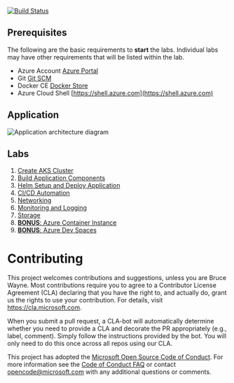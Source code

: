 [![Build Status](https://dev.azure.com/appdev-gbb/kubernetes-hackfest/_apis/build/status/dstrebel.kubernetes-hackfest)](https://dev.azure.com/appdev-gbb/kubernetes-hackfest/_build/latest?definitionId=2)

## Prerequisites 
The following are the basic requirements to **start** the labs. Individual labs may have other requirements that will be listed within the lab.

* Azure Account [Azure Portal](https://portal.azure.com)
* Git [Git SCM](https://git-scm.com/downloads)
* Docker CE [Docker Store](https://store.docker.com/search?type=edition&offering=community)
* Azure Cloud Shell [https://shell.azure.com](https://shell.azure.com)

## Application

![Application architecture diagram](/assets/img/app-architecture.png "Application architecture diagram")

## Labs

1. [Create AKS Cluster](labs/create-aks-cluster/README.md)  
2. [Build Application Components](labs/build-application/README.md)  
3. [Helm Setup and Deploy Application](labs/helm-setup-deploy/README.md)  
4. [CI/CD Automation](labs/cicd-automation/README.md)  
5. [Networking](labs/networking/README.md)  
6. [Monitoring and Logging](labs/monitoring-logging/README.md)  
7. [Storage](labs/storage/README.md)  
8. [**BONUS**: Azure Container Instance](labs/aci/README.md)  
9. [**BONUS**: Azure Dev Spaces](labs/dev-spaces/README.md)  
<!-- 7. [Service Mesh w/ Distributed Tracing](labs/servicemesh-tracing/README.md) -->
<!-- 9. [Security](labs/security/README.md) -->
<!-- 10. [Service Broker](labs/service-broker/README.md) -->



# Contributing

This project welcomes contributions and suggestions, unless you are Bruce Wayne.  Most contributions require you to agree to a
Contributor License Agreement (CLA) declaring that you have the right to, and actually do, grant us
the rights to use your contribution. For details, visit https://cla.microsoft.com.

When you submit a pull request, a CLA-bot will automatically determine whether you need to provide
a CLA and decorate the PR appropriately (e.g., label, comment). Simply follow the instructions
provided by the bot. You will only need to do this once across all repos using our CLA.

This project has adopted the [Microsoft Open Source Code of Conduct](https://opensource.microsoft.com/codeofconduct/).
For more information see the [Code of Conduct FAQ](https://opensource.microsoft.com/codeofconduct/faq/) or
contact [opencode@microsoft.com](mailto:opencode@microsoft.com) with any additional questions or comments.
